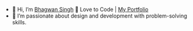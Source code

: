 - 👋 Hi, I’m <a href="https://www.linkedin.com/in/bhagwan-singh/">Bhagwan Singh</a> 💞️ Love to Code | <a href='https://devbuggs.pythonanywhere.com'>My Portfolio</a>
- 👀 I’m passionate about design and development with problem-solving skills.
